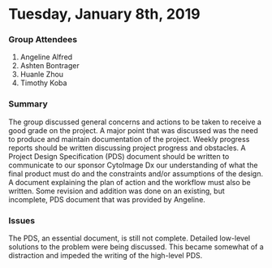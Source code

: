 # Tuesday, January 8th, 2019


### Group Attendees
1. Angeline Alfred
2. Ashten Bontrager
3. Huanle Zhou
4. Timothy Koba

### Summary
The group discussed general concerns and actions to be taken to receive a good grade on the project. A 
major point that was discussed was the need to produce and maintain documentation of the project. 
Weekly progress reports should be written discussing project progress and obstacles. A Project Design 
Specification (PDS) document should be written to communicate to our sponsor CytoImage Dx our 
understanding of what the final product must do and the constraints and/or assumptions of the design.
A document explaining the plan of action and the workflow must also be written. Some revision and 
addition was done on an existing, but incomplete, PDS document that was provided by Angeline.

### Issues
The PDS, an essential document, is still not complete. Detailed low-level solutions to the problem were
being discussed. This became somewhat of a distraction and impeded the writing of the high-level PDS.
